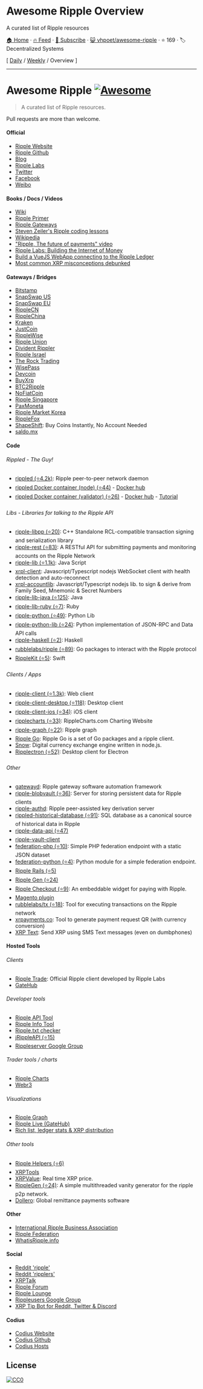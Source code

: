 # Awesome Ripple Overview

A curated list of Ripple resources

[🏠 Home](/README.md) · [🔥 Feed](https://www.trackawesomelist.com/vhpoet/awesome-ripple/rss.xml) · [📮 Subscribe](https://trackawesomelist.us17.list-manage.com/subscribe?u=d2f0117aa829c83a63ec63c2f&id=36a103854c) · [😺 vhpoet/awesome-ripple](https://github.com/vhpoet/awesome-ripple) · ⭐ 169 · 🏷️ Decentralized Systems

[ [Daily](/content/vhpoet/awesome-ripple/README.md) / [Weekly](/content/vhpoet/awesome-ripple/week/README.md) / Overview ]

---

# Awesome Ripple [![Awesome](https://cdn.rawgit.com/sindresorhus/awesome/d7305f38d29fed78fa85652e3a63e154dd8e8829/media/badge.svg)](https://github.com/sindresorhus/awesome)

> A curated list of Ripple resources.

Pull requests are more than welcome.

#### Official

*   [Ripple Website](https://ripple.com/)
*   [Ripple Github](https://github.com/ripple/)
*   [Blog](https://ripple.com/insights/)
*   [Ripple Labs](https://ripple.com)
*   [Twitter](https://twitter.com/ripple/)
*   [Facebook](https://www.facebook.com/ripplepay/)
*   [Weibo](http://www.weibo.com/RippleLabs/)

#### Books / Docs / Videos

*   [Wiki](https://ripple.com/wiki/Main_Page)
*   [Ripple Primer](https://ripple.com/ripple_primer.pdf)
*   [Ripple Gateways](https://ripple.com/ripple-gateways.pdf)
*   [Steven Zeiler's Ripple coding lessons](https://www.youtube.com/user/stevenzeiler/videos?flow=grid\&view=0)
*   [Wikipedia](https://en.wikipedia.org/wiki/Ripple_\(payment_protocol\))
*   ["Ripple, The future of payments" video](https://vimeo.com/73887321)
*   [Ripple Labs: Building the Internet of Money](https://www.youtube.com/watch?v=aoixyCNWg5k)
*   [Build a VueJS WebApp connecting to the Ripple Ledger](https://itnext.io/develop-awesome-webapps-using-vuejs-webpack-bda08ebb691c)
*   [Most common XRP misconceptions debunked](https://fudbingo.com)

#### Gateways / Bridges

*   [Bitstamp](http://www.bitstamp.net/)
*   [SnapSwap US](https://snapswap.us/)
*   [SnapSwap EU](https://snapswap.eu/)
*   [RippleCN](http://www.rebopay.com/)
*   [RippleChina](http://www.ripplechina.net/)
*   [Kraken](https://www.kraken.com/)
*   [JustCoin](https://justcoin.com/)
*   [RippleWise](https://www.ripplewise.com/)
*   [Ripple Union](https://xagate.com)
*   [Divident Rippler](https://www.dividendrippler.com/)
*   [Ripple Israel](http://rippleisrael.co.il/)
*   [The Rock Trading](https://www.therocktrading.com/)
*   [WisePass](https://wisepass.com/)
*   [Devcoin](http://ripple.d.evco.in/)
*   [BuyXrp](http://buyxrp.net/)
*   [BTC2Ripple](https://btc2ripple.com/)
*   [NoFiatCoin](http://www.nofiatcoin.com/)
*   [Ripple Singapore](https://www.ripplesingapore.com/)
*   [PaxMoneta](https://paxmoneta.com)
*   [Ripple Market Korea](http://ripple-market.co.kr/)
*   [RippleFox](https://ripplefox.com/)
*   [ShapeShift](https://shapeshift.io): Buy Coins Instantly, No Account Needed
*   [saldo.mx](http://saldo.mx/)

#### Code

###### Rippled - The Guy!

*   [rippled (⭐4.2k)](https://github.com/ripple/rippled/): Ripple peer-to-peer network daemon
*   [rippled Docker container (node) (⭐44)](https://github.com/WietseWind/docker-rippled) - [Docker hub](https://hub.docker.com/r/xrptipbot/rippled/)
*   [rippled Docker container (validator) (⭐26)](https://github.com/WietseWind/docker-rippled-validator) - [Docker hub](https://hub.docker.com/r/xrptipbot/rippledvalidator/) - [Tutorial](https://medium.com/@WietseWind/how-to-run-a-ripple-validator-digitalocean-7e5fca1c3d77)

###### Libs - Libraries for talking to the Ripple API

*   [ripple-libpp (⭐20)](https://github.com/ripple/ripple-libpp): C++ Standalone RCL-compatible transaction signing and serialization library
*   [ripple-rest (⭐83)](https://github.com/ripple/ripple-rest): A RESTful API for submitting payments and monitoring accounts on the Ripple Network
*   [ripple-lib (⭐1.1k)](https://github.com/ripple/ripple-lib/): Java Script
*   [xrpl-client](https://www.npmjs.com/package/xrpl-client): Javascript/Typescript nodejs WebSocket client with health detection and auto-reconnect
*   [xrpl-accountlib](https://www.npmjs.com/package/xrpl-accountlib): Javascript/Typescript nodejs lib. to sign & derive from Family Seed, Mnemonic & Secret Numbers
*   [ripple-lib-java (⭐125)](https://github.com/ripple/ripple-lib-java/): Java
*   [ripple-lib-ruby (⭐7)](https://github.com/kevinejohn/ripple-lib-rpc-ruby/): Ruby
*   [ripple-python (⭐49)](https://github.com/miracle2k/ripple-python/): Python Lib
*   [ripple-python-lib (⭐24)](https://github.com/arsenlosenko/python-ripple-lib): Python implementation of JSON-RPC and Data API calls
*   [ripple-haskell (⭐2)](https://github.com/singpolyma/ripple-haskell/): Haskell
*   [rubblelabs/ripple (⭐89)](https://github.com/rubblelabs/ripple): Go packages to interact with the Ripple protocol
*   [RippleKit (⭐5)](https://github.com/xasos/RippleKit): Swift

###### Clients / Apps

*   [ripple-client (⭐1.3k)](https://github.com/ripple/ripple-client/): Web client
*   [ripple-client-desktop (⭐118)](https://github.com/ripple/ripple-client-desktop): Desktop client
*   [ripple-client-ios (⭐34)](https://github.com/ripple-unmaintained/ripple-client-ios): iOS client
*   [ripplecharts (⭐33)](https://github.com/ripple/ripplecharts/): RippleCharts.com Charting Website
*   [ripple-graph (⭐22)](https://github.com/ripple-unmaintained/ripple-graph): Ripple graph
*   [Ripple Go](https://bitbucket.org/dchapes/ripple/): Ripple Go is a set of Go packages and a ripple client.
*   [Snow](https://github.com/justcoin/snow): Digital currency exchange engine written in node.js.
*   [Ripplectron (⭐52)](https://github.com/devjin0617/ripplectron): Desktop client for Electron

###### Other

*   [gatewayd](https://github.com/ripple/gatewayd): Ripple gateway software automation framework
*   [ripple-blobvault (⭐36)](https://github.com/ripple/ripple-blobvault): Server for storing persistent data for Ripple clients
*   [ripple-authd](https://github.com/ripple/ripple-authd): Ripple peer-assisted key derivation server
*   [rippled-historical-database (⭐91)](https://github.com/ripple/rippled-historical-database): SQL database as a canonical source of historical data in Ripple
*   [ripple-data-api (⭐47)](https://github.com/ripple/ripple-data-api)
*   [ripple-vault-client](https://github.com/vhpoet/awesome-ripple/blob/master/README.md/ripple-vault-client)
*   [federation-php (⭐10)](https://github.com/ripple-unmaintained/federation-php): Simple PHP federation endpoint with a static JSON dataset
*   [federation-python (⭐4)](https://github.com/miracle2k/ripple-federation-python): Python module for a simple federation endpoint.
*   [Ripple Rails (⭐5)](https://github.com/singpolyma/ripple-rails/)
*   [Ripple Gen (⭐24)](https://github.com/CodeShark/RippleGen/)
*   [Ripple Checkout (⭐9)](https://github.com/emschwartz/ripple-donate-widget): An embeddable widget for paying with Ripple.
*   [Magento plugin](http://www.magentocommerce.com/magento-connect/ripple-json-rpc.html)
*   [rubblelabs/tx (⭐18)](https://github.com/rubblelabs/tx): Tool for executing transactions on the Ripple network
*   [xrpayments.co](https://xrpayments.co): Tool to generate payment request QR (with currency conversion)
*   [XRP Text](https://xrptext.com): Send XRP using SMS Text messages (even on dumbphones)

#### Hosted Tools

###### Clients

*   [Ripple Trade](https://rippletrade.com/): Official Ripple client developed by Ripple Labs
*   [GateHub](https://gatehub.net/)

###### Developer tools

*   [Ripple API Tool](https://ripple.com/build/websocket-tool/)
*   [Ripple Info Tool](https://ripple.com/build/ripple-info-tool/)
*   [Ripple.txt checker](https://ripple.com/tools/txt/)
*   [jRippleAPI (⭐15)](https://github.com/pmarches/jStellarAPI)
*   [Rippleserver Google Group](https://groups.google.com/forum/#!forum/ripple-server/)

###### Trader tools / charts

*   [Ripple Charts](https://ripplecharts.com/)
*   [Webr3](http://xrp.webr3.org/usd-xrp)

###### Visualizations

*   [Ripple Graph](https://www.ripplecharts.com/%23/graph/)
*   [Ripple Live (GateHub)](https://gatehub.net/live)
*   [Rich list, ledger stats & XRP distribution](https://ledger.exposed)

###### Other tools

*   [Ripple Helpers (⭐6)](https://github.com/vhpoet/ripple-helpers/)
*   [XRPTools](http://xrptools.com/)
*   [XRPValue](http://xrpvalue.com/): Real time XRP price.
*   [RippleGen (⭐24)](https://github.com/CodeShark/RippleGen): A simple multithreaded vanity generator for the ripple p2p network.
*   [Dollero](http://dollero.com/): Global remittance payments software

#### Other

*   [International Ripple Business Association](http://www.ripplebusiness.org/)
*   [Ripple Federation](http://ripplefederation.org/)
*   [WhatisRipple.info](http://whatisripple.info/)

#### Social

*   [Reddit 'ripple'](https://www.reddit.com/r/ripple/)
*   [Reddit 'ripplers'](https://www.reddit.com/r/ripplers/)
*   [XRPTalk](https://xrptalk.org/)
*   [Ripple Forum](http://rippleforum.org/)
*   [Ripple Lounge](http://www.ripplelounge.com/)
*   [Rippleusers Google Group](https://groups.google.com/forum/#!forum/rippleusers)
*   [XRP Tip Bot for Reddit, Twitter & Discord](https://xrptipbot.com)

#### Codius

*   [Codius Website](https://codius.org/)
*   [Codius Github](https://github.com/codius)
*   [Codius Hosts](http://codiushosts.com/)

## License

[![CC0](https://i.creativecommons.org/p/zero/1.0/88x31.png)](https://creativecommons.org/publicdomain/zero/1.0/)

